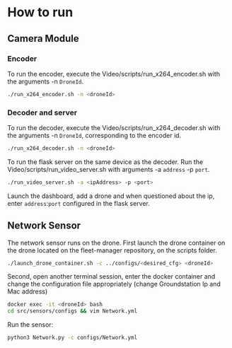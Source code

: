 # How to run

## Camera Module

### Encoder

To run the encoder, execute the Video/scripts/run_x264_encoder.sh with the arguments -n `DroneId`.
 
```sh
./run_x264_encoder.sh -n <droneId>
```

### Decoder and server

To run the decoder, execute the Video/scripts/run_x264_decoder.sh with the arguments -n `DroneId`, corresponding to the encoder id.

```sh
./run_x264_decoder.sh -n <droneId>
```

To run the flask server on the same device as the decoder. Run the Video/scripts/run_video_server.sh with arguments -a `address` -p `port`.
```sh
./run_video_server.sh -a <ipAddress> -p <port>
```
Launch the dashboard, add a drone and when questioned about the ip, enter `address`:`port` configured in the flask server.

## Network Sensor

The network sensor runs on the drone.
First launch the drone container on the drone located on the fleet-manager repository, on the scripts folder.
```sh
./launch_drone_container.sh -c ../configs/<desired_cfg> <droneId>
```
Second, open another terminal session, enter the docker container and change the configuration file appropriately (change Groundstation Ip and Mac address) 
```sh
docker exec -it <droneId> bash
cd src/sensors/configs && vim Network.yml
```
Run the sensor:
```sh
python3 Network.py -c configs/Network.yml
```

